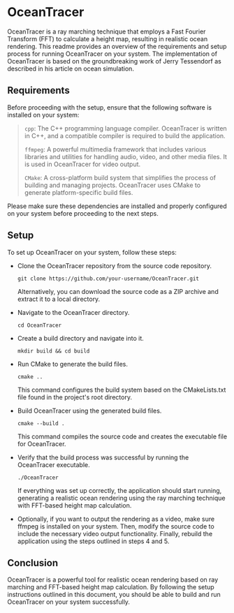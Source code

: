 # OceanTracer

OceanTracer is a ray marching technique that employs a Fast Fourier Transform (FFT) to calculate a height map, resulting in realistic ocean rendering. This readme provides an overview of the requirements and setup process for running OceanTracer on your system. The implementation of OceanTracer is based on the groundbreaking work of Jerry Tessendorf as described in his article on ocean simulation.

## Requirements
Before proceeding with the setup, ensure that the following software is installed on your system:
> `cpp`: The C++ programming language compiler. OceanTracer is written in C++, and a compatible compiler is required to build the application.
> 
> `ffmpeg`: A powerful multimedia framework that includes various libraries and utilities for handling audio, video, and other media files. It is used in OceanTracer for video output.
> 
> `CMake`: A cross-platform build system that simplifies the process of building and managing projects. OceanTracer uses CMake to generate platform-specific build files.

Please make sure these dependencies are installed and properly configured on your system before proceeding to the next steps.

## Setup
To set up OceanTracer on your system, follow these steps:

* Clone the OceanTracer repository from the source code repository.
  
  ```git clone https://github.com/your-username/OceanTracer.git```
  
  Alternatively, you can download the source code as a ZIP archive and extract it to a local directory.

* Navigate to the OceanTracer directory.

  ```cd OceanTracer```

* Create a build directory and navigate into it.

  ```mkdir build && cd build```

* Run CMake to generate the build files.

  ```cmake ..```

  This command configures the build system based on the CMakeLists.txt file found in the project's root directory.

* Build OceanTracer using the generated build files.

  ```cmake --build .```

  This command compiles the source code and creates the executable file for OceanTracer.

* Verify that the build process was successful by running the OceanTracer executable.

  ```./OceanTracer```

  If everything was set up correctly, the application should start running, generating a realistic ocean rendering using the ray marching technique with FFT-based height map calculation.

* Optionally, if you want to output the rendering as a video, make sure ffmpeg is installed on your system. Then, modify the source code to include the necessary video output functionality.      Finally, rebuild the application using the steps outlined in steps 4 and 5.

## Conclusion
OceanTracer is a powerful tool for realistic ocean rendering based on ray marching and FFT-based height map calculation. By following the setup instructions outlined in this document, you should be able to build and run OceanTracer on your system successfully.

